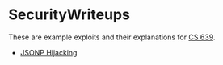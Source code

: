 # SecurityWriteups
These are example exploits and their explanations for [CS 639](http://pages.cs.wisc.edu/~bart/cs639.html).
* [JSONP Hijacking](JSONPAttack)
